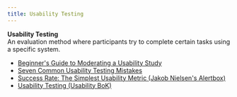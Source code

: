 ```yaml
---
title: Usability Testing
---
```

**Usability Testing**  
An evaluation method where participants try to complete certain tasks using a specific system.
*   [Beginner's Guide to Moderating a Usability Study](http://www.ok-cancel.com/archives/article/2005/06/beginners-guide-to-moderating-a-usability-study.html)  
*   [Seven Common Usability Testing Mistakes](http://www.uie.com/articles/usability_testing_mistakes/)  
*   [Success Rate: The Simplest Usability Metric (Jakob Nielsen's Alertbox)](http://www.useit.com/alertbox/20010218.html)  
*   [Usability Testing (Usability BoK)](http://www.usabilitybok.org/usability-testing)  
